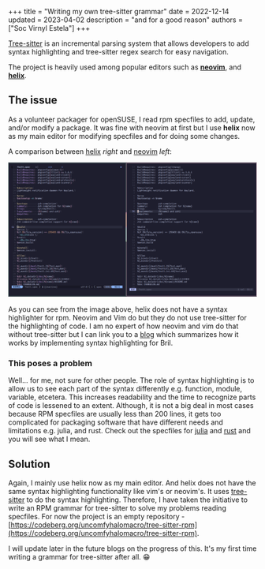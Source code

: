 +++
title = "Writing my own tree-sitter grammar"
date = 2022-12-14
updated = 2023-04-02
description = "and for a good reason"
authors = ["Soc Virnyl Estela"]
+++

[Tree-sitter] is an incremental parsing system that allows developers to add syntax highlighting and tree-sitter regex search for easy navigation.

The project is heavily used among popular editors such as [**neovim**][neovim], and [**helix**][helix].

## The issue

As a volunteer packager for openSUSE, I read rpm specfiles to add, update, and/or modify a package. It was fine with neovim at first but
I use **helix** now as my main editor for modifying specfiles and for doing some changes. 

A comparison between [helix][helix] _right_ and [neovim][neovim] _left_:

<img src="./blog-5-helix-vs-neovim.png.webp" alt="comparing helix and neovim syntax highlighting of rpm" />

As you can see from the image above, helix does not have a syntax highlighter for rpm. Neovim and Vim do but they do not use tree-sitter for
the highlighting of code. I am no expert of how neovim and vim do that without tree-sitter but I can link you to a [blog][cs6120] which summarizes
how it works by implementing syntax highlighting for Bril.

### This poses a problem

Well... for me, not sure for other people. The role of syntax highlighting is to allow us to see each part of the syntax
differently e.g. function, module, variable, etcetera. This increases readability and the time to recognize parts of code
is lessened to an extent. Although, it is not a big deal in most cases because RPM specfiles are usually less than 200 lines,
it gets too complicated for packaging software that have different needs and limitations e.g. julia, and rust. Check out the specfiles for [julia][julia-specfile]
and [rust][rust-specfile] and you will see what I mean.

## Solution

Again, I mainly use helix now as my main editor. And helix does not have the same syntax highlighting functionality like vim's or neovim's.
It uses [tree-sitter][tree-sitter] to do the syntax highlighting. Therefore, I have taken the initiative to write
an RPM grammar for tree-sitter to solve my problems reading specfiles. For now the project is an
empty repository - [https://codeberg.org/uncomfyhalomacro/tree-sitter-rpm](https://codeberg.org/uncomfyhalomacro/tree-sitter-rpm).

I will update later in the future blogs on the progress of this. It's my first time writing a grammar for tree-sitter after all. 😁

<!-- Links -->
[helix]: https://helix-editor.com/
[neovim]: https://github.com/neovim/neovim
[rpmspec]: https://rpm-software-management.github.io/rpm/manual/spec.html
[tree-sitter]: https://github.com/tree-sitter
[cs6120]: https://www.cs.cornell.edu/courses/cs6120/2019fa/blog/vim-syntax-highlighting/
[julia-specfile]: https://build.opensuse.org/package/view_file/science/julia/julia.spec?expand=1
[rust-specfile]: https://build.opensuse.org/package/view_file/devel:languages:rust/rust1.65/rust1.65.spec?expand=1
